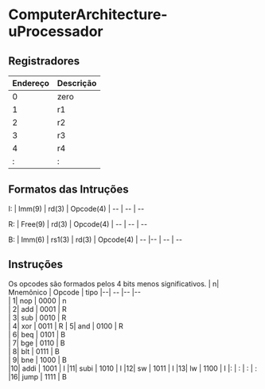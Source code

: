 # ComputerArchitecture-uProcessador


## Registradores

| Endereço | Descrição
| -        | - 
| 0        | zero
| 1        | r1
| 2        | r2
| 3        | r3
| 4        | r4
| :        | :


## Formatos das Intruções
I: 
| Imm(9)  | rd(3) | Opcode(4)
| --      | --    | --

R:
| Free(9) | rd(3) | Opcode(4)
| --      | --    | --    

B:
| Imm(6) | rs1(3) | rd(3)  | Opcode(4)
| --     |--      | --     | --

## Instruções

Os opcodes são formados pelos 4 bits menos significativos. 
| n| Mnemônico | Opcode | tipo 
|--| --        |--      |--  
| 1| nop       | 0000   | n   
| 2| add       | 0001   | R   
| 3| sub       | 0010   | R   
| 4| xor       | 0011   | R 
| 5| and       | 0100   | R   
| 6| beq       | 0101   | B   
| 7| bge       | 0110   | B   
| 8| blt       | 0111   | B   
| 9| bne       | 1000   | B   
|10| addi      | 1001   | I 
|11| subi      | 1010   | I 
|12| sw        | 1011   | I 
|13| lw        | 1100   | I 
|: |   :       |   :    | :    
|16| jump      | 1111   | B
